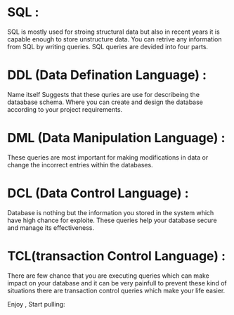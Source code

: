 # SQL :

SQL is mostly used for stroing structural data but also in recent years it is capable enough to store unstructure data. You can retrive any information from SQL by writing queries. SQL queries are devided into four parts. 

# DDL (Data Defination Language) :
  Name itself Suggests that these quries are use for describeing the dataabase schema. Where you can create and design the database according to your project requirements. 
  
# DML (Data Manipulation Language) :
  These queries are most important for making modifications in data or change the incorrect entries within the databases. 
  
# DCL (Data Control Language) :
  Database is nothing but the information you stored in the system which have high chance for exploite. These queries help your database secure and manage its effectiveness. 
  
# TCL(transaction Control Language) :
   There are few chance that you are executing queries which can make impact on your database and it can be very painfull to prevent these kind of situations there are transaction control queries which make your life easier. 
   
Enjoy , Start pulling:
